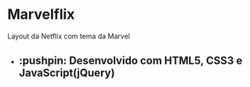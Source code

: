 # Marvelflix
Layout da Netflix com tema da Marvel

* <h2> :pushpin: Desenvolvido com HTML5, CSS3 e JavaScript(jQuery) </h2>

